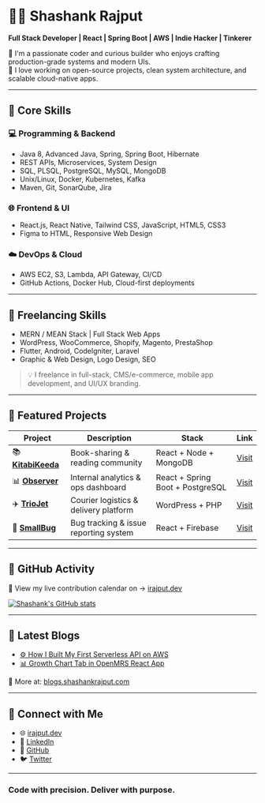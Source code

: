 # 👨‍💻 Shashank Rajput

**Full Stack Developer | React | Spring Boot | AWS | Indie Hacker | Tinkerer**

🚀 I'm a passionate coder and curious builder who enjoys crafting production-grade systems and modern UIs.  
🧠 I love working on open-source projects, clean system architecture, and scalable cloud-native apps.
<!-- 🎓 I hold a **BSc(Hons) in Computer Science** from **BITS Pilani** and am pursuing an **MTech in Artificial Intelligence** from **IISc Bangalore**. -->

---

## 🧠 Core Skills

### 💻 Programming & Backend
- Java 8, Advanced Java, Spring, Spring Boot, Hibernate  
- REST APIs, Microservices, System Design  
- SQL, PLSQL, PostgreSQL, MySQL, MongoDB  
- Unix/Linux, Docker, Kubernetes, Kafka  
- Maven, Git, SonarQube, Jira

### 🌐 Frontend & UI
- React.js, React Native, Tailwind CSS, JavaScript, HTML5, CSS3  
- Figma to HTML, Responsive Web Design

### ☁️ DevOps & Cloud
- AWS EC2, S3, Lambda, API Gateway, CI/CD  
- GitHub Actions, Docker Hub, Cloud-first deployments

---

## 💼 Freelancing Skills

- MERN / MEAN Stack | Full Stack Web Apps  
- WordPress, WooCommerce, Shopify, Magento, PrestaShop  
- Flutter, Android, CodeIgniter, Laravel  
- Graphic & Web Design, Logo Design, SEO

> 💡 I freelance in full-stack, CMS/e-commerce, mobile app development, and UI/UX branding.

---


## 🚀 Featured Projects

| Project | Description | Stack | Link |
|--------|-------------|-------|------|
| 📚 [**KitabiKeeda**](https://kitabikeeda.com) | Book-sharing & reading community | React + Node + MongoDB | [Visit](https://kitabikeeda.com) |
| 📊 [**Observer**](https://observer.globuslogic.com) | Internal analytics & ops dashboard | React + Spring Boot + PostgreSQL | [Visit](https://observer.globuslogic.com) |
| ✈️ [**TrioJet**](https://triojet.in) | Courier logistics & delivery platform | WordPress + PHP | [Visit](https://triojet.in) |
| 🐞 [**SmallBug**](https://smallbug.com) | Bug tracking & issue reporting system | React + Firebase | [Visit](https://smallbug.com) |


---

## 📆 GitHub Activity

📍 View my live contribution calendar on → [irajput.dev](https://irajput.dev)

[![Shashank's GitHub stats](https://github-readme-stats.vercel.app/api?username=shashankongit&show_icons=true&theme=radical)](https://github.com/shashankongit)

---

## 📝 Latest Blogs

- [⚙️ How I Built My First Serverless API on AWS](https://blogs.shashankrajput.com/how-i-built-my-first-serverless-api-with-aws-lambda-and-api-gateway)  
- [📊 Growth Chart Tab in OpenMRS React App](https://blogs.shashankrajput.com/growth-chart-openmrs-react)

📰 More at: [blogs.shashankrajput.com](https://blogs.shashankrajput.com)

---

## 🔗 Connect with Me

- 🌐 [irajput.dev](https://irajput.dev)  
- 💼 [LinkedIn](https://linkedin.com/in/shashank-rajput)  
- 🐙 [GitHub](https://github.com/shashankongit)  
- 🐦 [Twitter](https://twitter.com/shashark1010)

---


### **Code with precision. Deliver with purpose.**


